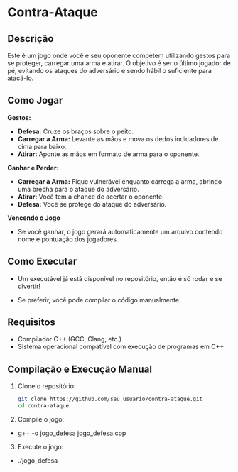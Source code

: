 # Contra-Ataque

## Descrição

Este é um jogo onde você e seu oponente competem utilizando gestos para se proteger, carregar uma arma e atirar. O objetivo é ser o último jogador de pé, evitando os ataques do adversário e sendo hábil o suficiente para atacá-lo.

## Como Jogar

**Gestos:**

- **Defesa:** Cruze os braços sobre o peito.
- **Carregar a Arma:** Levante as mãos e mova os dedos indicadores de cima para baixo.
- **Atirar:** Aponte as mãos em formato de arma para o oponente.

**Ganhar e Perder:**

- **Carregar a Arma:** Fique vulnerável enquanto carrega a arma, abrindo uma brecha para o ataque do adversário.
- **Atirar:** Você tem a chance de acertar o oponente.
- **Defesa:** Você se protege do ataque do adversário.

**Vencendo o Jogo**
- Se você ganhar, o jogo gerará automaticamente um arquivo contendo nome e pontuação dos jogadores.

## Como Executar

- Um executável já está disponível no repositório, então é só rodar e se divertir!

- Se preferir, você pode compilar o código manualmente.

## Requisitos

- Compilador C++ (GCC, Clang, etc.)
- Sistema operacional compatível com execução de programas em C++

## Compilação e Execução Manual

1. Clone o repositório:
   ```sh
   git clone https://github.com/seu_usuario/contra-ataque.git
   cd contra-ataque

2. Compile o jogo:
- g++ -o jogo_defesa jogo_defesa.cpp

3. Execute o jogo:
- ./jogo_defesa